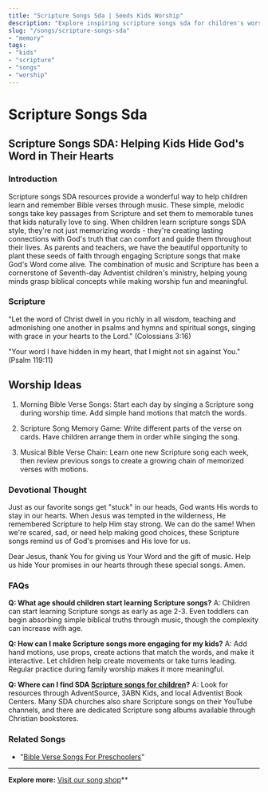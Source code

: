 ```yaml
---
title: "Scripture Songs Sda | Seeds Kids Worship"
description: "Explore inspiring scripture songs sda for children's worship and faith development. Biblical music resources for families and ministry."
slug: "/songs/scripture-songs-sda"
- "memory"
tags:
- "kids"
- "scripture"
- "songs"
- "worship"
---
```


# Scripture Songs Sda

## Scripture Songs SDA: Helping Kids Hide God's Word in Their Hearts

### Introduction
Scripture songs SDA resources provide a wonderful way to help children learn and remember Bible verses through music. These simple, melodic songs take key passages from Scripture and set them to memorable tunes that kids naturally love to sing. When children learn scripture songs SDA style, they're not just memorizing words - they're creating lasting connections with God's truth that can comfort and guide them throughout their lives. As parents and teachers, we have the beautiful opportunity to plant these seeds of faith through engaging Scripture songs that make God's Word come alive. The combination of music and Scripture has been a cornerstone of Seventh-day Adventist children's ministry, helping young minds grasp biblical concepts while making worship fun and meaningful.

### Scripture
"Let the word of Christ dwell in you richly in all wisdom, teaching and admonishing one another in psalms and hymns and spiritual songs, singing with grace in your hearts to the Lord." (Colossians 3:16)

"Your word I have hidden in my heart, that I might not sin against You." (Psalm 119:11)

## Worship Ideas
1. Morning Bible Verse Songs: Start each day by singing a Scripture song during worship time. Add simple hand motions that match the words.

2. Scripture Song Memory Game: Write different parts of the verse on cards. Have children arrange them in order while singing the song.

3. Musical Bible Verse Chain: Learn one new Scripture song each week, then review previous songs to create a growing chain of memorized verses with motions.

### Devotional Thought
Just as our favorite songs get "stuck" in our heads, God wants His words to stay in our hearts. When Jesus was tempted in the wilderness, He remembered Scripture to help Him stay strong. We can do the same! When we're scared, sad, or need help making good choices, these Scripture songs remind us of God's promises and His love for us.

Dear Jesus, thank You for giving us Your Word and the gift of music. Help us hide Your promises in our hearts through these special songs. Amen.

### FAQs
**Q: What age should children start learning Scripture songs?**
A: Children can start learning Scripture songs as early as age 2-3. Even toddlers can begin absorbing simple biblical truths through music, though the complexity can increase with age.

**Q: How can I make Scripture songs more engaging for my kids?**
A: Add hand motions, use props, create actions that match the words, and make it interactive. Let children help create movements or take turns leading. Regular practice during family worship makes it more meaningful.

**Q: Where can I find SDA [Scripture songs for children](/songs/scripture-songs-for-children/)?**
A: Look for resources through AdventSource, 3ABN Kids, and local Adventist Book Centers. Many SDA churches also share Scripture songs on their YouTube channels, and there are dedicated Scripture song albums available through Christian bookstores.

### Related Songs

- "[Bible Verse Songs For Preschoolers](/songs/bible-verse-songs-for-preschoolers/)"

---

**Explore more:** [Visit our song shop](https://seedskidsworship.com/shop)**

<!-- Schema Markup -->
<script type="application/ld+json">
{
  "@context": "https://schema.org",
  "@type": "MusicRecording",
  "name": "Scripture Songs Sda",
  "byArtist": {
    "@type": "MusicGroup",
    "name": "Seeds Kids Worship"
  },
  "isFamilyFriendly": true,
  "url": "https://seedskidsworship.com/songs/scripture-songs-sda/"
}
</script>
